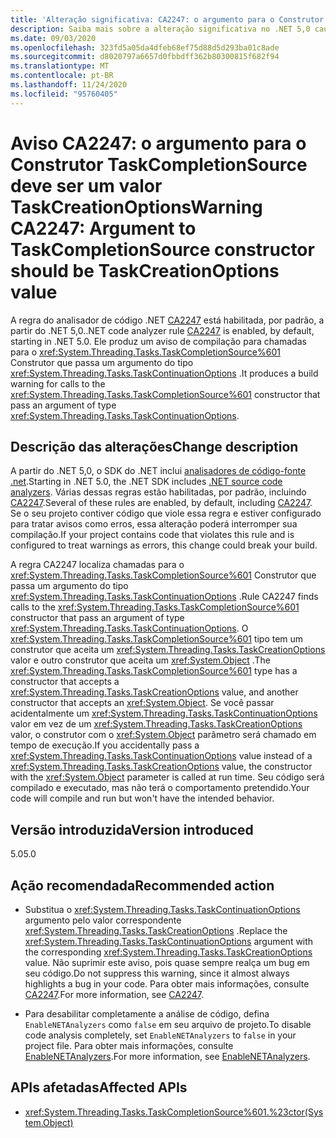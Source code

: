 ```yaml
---
title: 'Alteração significativa: CA2247: o argumento para o Construtor TaskCompletionSource deve ser um valor TaskCreationOptions'
description: Saiba mais sobre a alteração significativa no .NET 5,0 causada pela habilitação da regra de análise de código CA2247.
ms.date: 09/03/2020
ms.openlocfilehash: 323fd5a05da4dfeb68ef75d88d5d293ba01c8ade
ms.sourcegitcommit: d8020797a6657d0fbbdff362b80300815f682f94
ms.translationtype: MT
ms.contentlocale: pt-BR
ms.lasthandoff: 11/24/2020
ms.locfileid: "95760405"
---
```

# <a name="warning-ca2247-argument-to-taskcompletionsource-constructor-should-be-taskcreationoptions-value"></a><span data-ttu-id="cdf55-103">Aviso CA2247: o argumento para o Construtor TaskCompletionSource deve ser um valor TaskCreationOptions</span><span class="sxs-lookup"><span data-stu-id="cdf55-103">Warning CA2247: Argument to TaskCompletionSource constructor should be TaskCreationOptions value</span></span>

<span data-ttu-id="cdf55-104">A regra do analisador de código .NET [CA2247](/visualstudio/code-quality/ca2247) está habilitada, por padrão, a partir do .NET 5,0.</span><span class="sxs-lookup"><span data-stu-id="cdf55-104">.NET code analyzer rule [CA2247](/visualstudio/code-quality/ca2247) is enabled, by default, starting in .NET 5.0.</span></span> <span data-ttu-id="cdf55-105">Ele produz um aviso de compilação para chamadas para o <xref:System.Threading.Tasks.TaskCompletionSource%601> Construtor que passa um argumento do tipo <xref:System.Threading.Tasks.TaskContinuationOptions> .</span><span class="sxs-lookup"><span data-stu-id="cdf55-105">It produces a build warning for calls to the <xref:System.Threading.Tasks.TaskCompletionSource%601> constructor that pass an argument of type <xref:System.Threading.Tasks.TaskContinuationOptions>.</span></span>

## <a name="change-description"></a><span data-ttu-id="cdf55-106">Descrição das alterações</span><span class="sxs-lookup"><span data-stu-id="cdf55-106">Change description</span></span>

<span data-ttu-id="cdf55-107">A partir do .NET 5,0, o SDK do .NET inclui [analisadores de código-fonte .net](../../../../fundamentals/code-analysis/overview.md).</span><span class="sxs-lookup"><span data-stu-id="cdf55-107">Starting in .NET 5.0, the .NET SDK includes [.NET source code analyzers](../../../../fundamentals/code-analysis/overview.md).</span></span> <span data-ttu-id="cdf55-108">Várias dessas regras estão habilitadas, por padrão, incluindo [CA2247](/visualstudio/code-quality/ca2247).</span><span class="sxs-lookup"><span data-stu-id="cdf55-108">Several of these rules are enabled, by default, including [CA2247](/visualstudio/code-quality/ca2247).</span></span> <span data-ttu-id="cdf55-109">Se o seu projeto contiver código que viole essa regra e estiver configurado para tratar avisos como erros, essa alteração poderá interromper sua compilação.</span><span class="sxs-lookup"><span data-stu-id="cdf55-109">If your project contains code that violates this rule and is configured to treat warnings as errors, this change could break your build.</span></span>

<span data-ttu-id="cdf55-110">A regra CA2247 localiza chamadas para o <xref:System.Threading.Tasks.TaskCompletionSource%601> Construtor que passa um argumento do tipo <xref:System.Threading.Tasks.TaskContinuationOptions> .</span><span class="sxs-lookup"><span data-stu-id="cdf55-110">Rule CA2247 finds calls to the <xref:System.Threading.Tasks.TaskCompletionSource%601> constructor that pass an argument of type <xref:System.Threading.Tasks.TaskContinuationOptions>.</span></span> <span data-ttu-id="cdf55-111">O <xref:System.Threading.Tasks.TaskCompletionSource%601> tipo tem um construtor que aceita um <xref:System.Threading.Tasks.TaskCreationOptions> valor e outro construtor que aceita um <xref:System.Object> .</span><span class="sxs-lookup"><span data-stu-id="cdf55-111">The <xref:System.Threading.Tasks.TaskCompletionSource%601> type has a constructor that accepts a <xref:System.Threading.Tasks.TaskCreationOptions> value, and another constructor that accepts an <xref:System.Object>.</span></span> <span data-ttu-id="cdf55-112">Se você passar acidentalmente um <xref:System.Threading.Tasks.TaskContinuationOptions> valor em vez de um <xref:System.Threading.Tasks.TaskCreationOptions> valor, o construtor com o <xref:System.Object> parâmetro será chamado em tempo de execução.</span><span class="sxs-lookup"><span data-stu-id="cdf55-112">If you accidentally pass a <xref:System.Threading.Tasks.TaskContinuationOptions> value instead of a <xref:System.Threading.Tasks.TaskCreationOptions> value, the constructor with the <xref:System.Object> parameter is called at run time.</span></span> <span data-ttu-id="cdf55-113">Seu código será compilado e executado, mas não terá o comportamento pretendido.</span><span class="sxs-lookup"><span data-stu-id="cdf55-113">Your code will compile and run but won't have the intended behavior.</span></span>

## <a name="version-introduced"></a><span data-ttu-id="cdf55-114">Versão introduzida</span><span class="sxs-lookup"><span data-stu-id="cdf55-114">Version introduced</span></span>

<span data-ttu-id="cdf55-115">5.0</span><span class="sxs-lookup"><span data-stu-id="cdf55-115">5.0</span></span>

## <a name="recommended-action"></a><span data-ttu-id="cdf55-116">Ação recomendada</span><span class="sxs-lookup"><span data-stu-id="cdf55-116">Recommended action</span></span>

- <span data-ttu-id="cdf55-117">Substitua o <xref:System.Threading.Tasks.TaskContinuationOptions> argumento pelo valor correspondente <xref:System.Threading.Tasks.TaskCreationOptions> .</span><span class="sxs-lookup"><span data-stu-id="cdf55-117">Replace the <xref:System.Threading.Tasks.TaskContinuationOptions> argument with the corresponding <xref:System.Threading.Tasks.TaskCreationOptions> value.</span></span> <span data-ttu-id="cdf55-118">Não suprimir este aviso, pois quase sempre realça um bug em seu código.</span><span class="sxs-lookup"><span data-stu-id="cdf55-118">Do not suppress this warning, since it almost always highlights a bug in your code.</span></span> <span data-ttu-id="cdf55-119">Para obter mais informações, consulte [CA2247](/visualstudio/code-quality/ca2247).</span><span class="sxs-lookup"><span data-stu-id="cdf55-119">For more information, see [CA2247](/visualstudio/code-quality/ca2247).</span></span>

- <span data-ttu-id="cdf55-120">Para desabilitar completamente a análise de código, defina `EnableNETAnalyzers` como `false` em seu arquivo de projeto.</span><span class="sxs-lookup"><span data-stu-id="cdf55-120">To disable code analysis completely, set `EnableNETAnalyzers` to `false` in your project file.</span></span> <span data-ttu-id="cdf55-121">Para obter mais informações, consulte [EnableNETAnalyzers](../../../project-sdk/msbuild-props.md#enablenetanalyzers).</span><span class="sxs-lookup"><span data-stu-id="cdf55-121">For more information, see [EnableNETAnalyzers](../../../project-sdk/msbuild-props.md#enablenetanalyzers).</span></span>

## <a name="affected-apis"></a><span data-ttu-id="cdf55-122">APIs afetadas</span><span class="sxs-lookup"><span data-stu-id="cdf55-122">Affected APIs</span></span>

- <xref:System.Threading.Tasks.TaskCompletionSource%601.%23ctor(System.Object)>

<!--

### Affected APIs

- ``M:System.Threading.Tasks.TaskCompletionSource`1.#ctor(System.Object)``

### Category

Code analysis

-->
